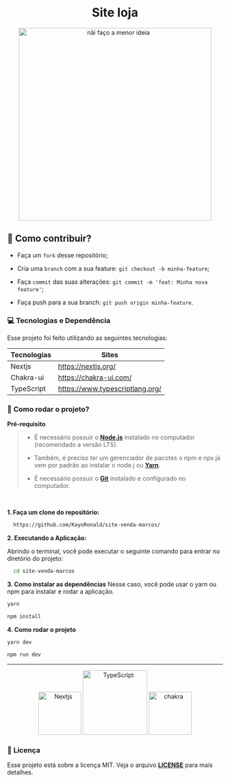 <h1 align="center">
    <strong>Site loja</strong>
</h1>


<p align="center">
    <img src="https://assets.website-files.com/6364b6fd26e298b11fb9391f/6364b6fd26e2983671b93d4b_drawkit-32%20(1).png" alt="nãi faço a menor ideia" width="450"/>
</p>



## 🤔 **Como contribuir?**

- Faça um `fork` desse repositório;
  
- Cria uma `branch` com a sua feature: `git checkout -b minha-feature`;
  
- Faça `commit` das suas alterações: `git commit -m 'feat: Minha nova feature'`;

- Faça push para a sua branch: `git push origin minha-feature`.

### **💻 Tecnologias e Dependência**

Esse projeto foi feito utilizando as seguintes tecnologias:

| Tecnologias | Sites |
| ------ | ------ |
| Nextjs | https://nextjs.org/ |
| Chakra-ui | https://chakra-ui.com/ |
| TypeScript | https://www.typescriptlang.org/ |


### 🚀 **Como rodar o projeto?**

 **Pré-requisito**
 
<blockquote>

- É necessário possuir o **[Node.js](https://nodejs.org/en/)** instalado no computador (recomendado a versão LTS).

- Também, é preciso ter um gerenciador de pacotes o npm e npx já vem por padrão ao instalar o node.j ou **[Yarn](https://www.npmjs.com/package/yarn)**.

- É necessário possuir o **[Git](https://git-scm.com/)** instalado e configurado no computador.
  
</blockquote>

<br/>

**1. Faça um clone do repositório:**

```bash 
  https://github.com/KayoRonald/site-venda-marcos/
```

**2. Executando a Aplicação:**

Abrindo o terminal, você pode executar o seguinte comando para entrar no diretório do projeto:

```bash
  cd site-venda-marcos
```

**3. Como instalar as dependências**
Nesse caso, você pode usar o yarn ou npm para instalar e rodar a aplicação.

```bash
yarn 
```
```bash
npm install
```

**4. Como rodar o projeto**

```bash
yarn dev
```
```bash
npm run dev
```

<hr/>
<p align="center">
  <img src="https://www.drupal.org/files/project-images/nextjs-icon-dark-background.png" width="100" title="Nextjs">
  <img src="https://res.cloudinary.com/practicaldev/image/fetch/s--tTOh_tYS--/c_imagga_scale,f_auto,fl_progressive,h_900,q_auto,w_1600/https://dev-to-uploads.s3.amazonaws.com/uploads/articles/30i03zlfl3tprbo2m6ug.png" width="150" alt="TypeScript" title="TypeScript">
  <img src="https://d2eip9sf3oo6c2.cloudfront.net/playlists/square_covers/000/505/265/full/chakra-lv1.png" width="100" alt="chakra" title="chakra"
</p>

### 📝 **Licença**
Esse projeto está sobre a licença MIT. Veja o arquivo **[LICENSE](LICENSE)** para mais detalhes.
